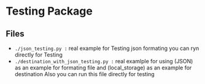 # Testing Package
## Files 
- `./json_testing.py :` real example for Testing json formating you can ryn directly for Testing
- `./destination_with_json_testing.py :` real examlple for using (JSON) as an example for formating file and (local_storage) as an example for destination Also you can run this file directly for testing


